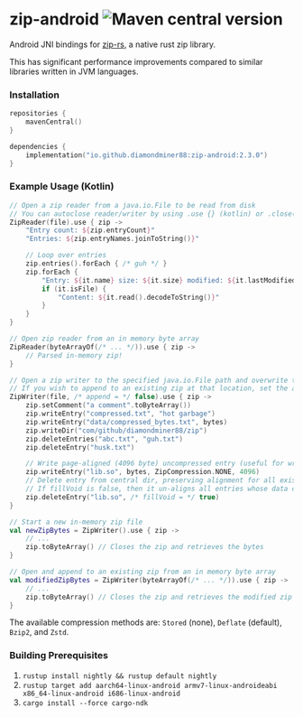 # zip-android ![Maven central version](https://img.shields.io/maven-central/v/io.github.diamondminer88/zip-android?style=flat-square) 

Android JNI bindings for [zip-rs](https://github.com/zip-rs/zip), a native rust zip library.

This has significant performance improvements compared to similar libraries
written in JVM languages.

### Installation

```kotlin
repositories {
    mavenCentral()
}

dependencies {
    implementation("io.github.diamondminer88:zip-android:2.3.0")
}
```

### Example Usage (Kotlin)

```kotlin
// Open a zip reader from a java.io.File to be read from disk
// You can autoclose reader/writer by using .use {} (kotlin) or .close()/try block for java
ZipReader(file).use { zip ->
    "Entry count: ${zip.entryCount}"
    "Entries: ${zip.entryNames.joinToString()}"

    // Loop over entries
    zip.entries().forEach { /* guh */ }
    zip.forEach {
        "Entry: ${it.name} size: ${it.size} modified: ${it.lastModified}"
        if (it.isFile) {
            "Content: ${it.read().decodeToString()}"
        }
    }
}

// Open zip reader from an in memory byte array
ZipReader(byteArrayOf(/* ... */)).use { zip ->
    // Parsed in-memory zip!
}

// Open a zip writer to the specified java.io.File path and overwrite the original file
// If you wish to append to an existing zip at that location, set the append parameter to `true`.
ZipWriter(file, /* append = */ false).use { zip ->
    zip.setComment("a comment".toByteArray())
    zip.writeEntry("compressed.txt", "hot garbage")
    zip.writeEntry("data/compressed_bytes.txt", bytes)
    zip.writeDir("com/github/diamondminer88/zip")
    zip.deleteEntries("abc.txt", "guh.txt")
    zip.deleteEntry("husk.txt")

    // Write page-aligned (4096 byte) uncompressed entry (useful for writing zip aligned .so's)
    zip.writeEntry("lib.so", bytes, ZipCompression.NONE, 4096)
    // Delete entry from central dir, preserving alignment for all existing zip entries
    // If fillVoid is false, then it un-aligns all entries whose data comes after this one
    zip.deleteEntry("lib.so", /* fillVoid = */ true)
}

// Start a new in-memory zip file
val newZipBytes = ZipWriter().use { zip ->
    // ...
    zip.toByteArray() // Closes the zip and retrieves the bytes
}

// Open and append to an existing zip from an in memory byte array
val modifiedZipBytes = ZipWriter(byteArrayOf(/* ... */)).use { zip ->
    // ...
    zip.toByteArray() // Closes the zip and retrieves the modified zip file bytes
}
```

The available compression methods are: `Stored` (none), `Deflate` (default), `Bzip2`, and `Zstd`.

### Building Prerequisites
1. `rustup install nightly && rustup default nightly`
2. `rustup target add aarch64-linux-android armv7-linux-androideabi x86_64-linux-android i686-linux-android`
3. `cargo install --force cargo-ndk`
